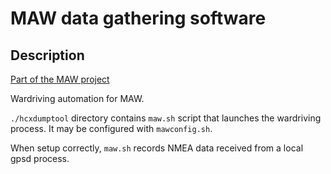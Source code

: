 # MAW data gathering software

## Description 

[Part of the MAW project](https://github.com/project-kaat/maw)

Wardriving automation for MAW.

`./hcxdumptool` directory contains `maw.sh` script that launches the wardriving process.
It may be configured with `mawconfig.sh`.

When setup correctly, `maw.sh` records NMEA data received from a local gpsd process. 
